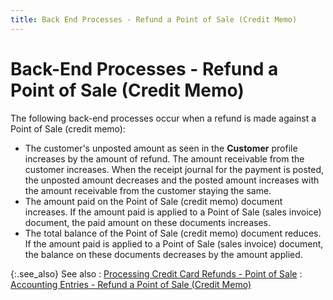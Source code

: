 ```yaml
---
title: Back End Processes - Refund a Point of Sale (Credit Memo)
---
```


# Back-End Processes - Refund a Point of Sale (Credit Memo)


The following back-end processes occur when a refund is made against  a Point of Sale (credit memo):

- The customer's  unposted amount  as seen in the **Customer** profile  increases by the amount of refund. The amount receivable from the customer  increases. When the receipt journal for the payment is posted, the unposted  amount decreases and the posted amount increases with the amount receivable  from the customer staying the same.
- The amount  paid on the Point of Sale (credit memo) document increases. If the amount  paid is applied to a Point of Sale (sales invoice) document, the paid  amount on these documents increases.
- The total balance  of the Point of Sale (credit memo) document reduces. If the amount paid  is applied to a Point of Sale (sales invoice) document, the balance on  these documents decreases by the amount applied.



{:.see_also}
See also
: [Processing  Credit Card Refunds - Point of Sale]({{site.pos_baseurl}}/pos-trans/create-pos-doc/pos-refunds/processing/processing_credit_card_refunds_point_of_sale.html)
: [Accounting  Entries - Refund a Point of Sale (Credit Memo)]({{site.pos_baseurl}}/pos-trans/create-pos-doc/pos-refunds/processing/verification-dlg/accnt-entries-refund-cm/accounting_entries.html)
